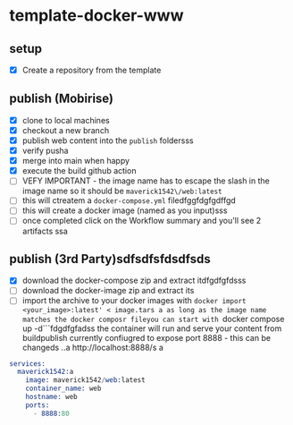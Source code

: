 # template-docker-www

## setup
- [X] Create a repository from the template

## publish (Mobirise)
- [X] clone to local machines
- [X] checkout a new branch
- [X] publish web content into the ```publish``` foldersss
- [x] verify pusha
- [X] merge into main when happy
- [X] execute the build github action
- [ ]   VEFY IMPORTANT - the image name has to escape the slash in the image name so it should be ```maverick1542\/web:latest```
- [ ] this will ctreatem a ```docker-compose.yml``` filedfggfdgfgdffgd
- [ ] this will create a docker image (named as you input)sss
- [ ] once completed click on the Workflow summary and you'll see 2 artifacts
ssa
## publish (3rd Party)sdfsdfsfdsdfsds
- [X] download the docker-compose zip and extract itdfgdfgfdsss
- [ ] download the docker-image zip and extract its
- [ ] import the archive to your docker images with ```docker import <your_image>:latest' < image.tars
a
as long as the image name matches the docker composr fileyou can start with ```docker compose up -d```fdgdfgfadss
the container will run and serve your content from buildpublish
currently confiugred to expose port 8888 - this can be changeds
..a
http://localhost:8888/s
a
```s
services:
  maverick1542:a
    image: maverick1542/web:latest
    container_name: web
    hostname: web
    ports:
      - 8888:80
```
